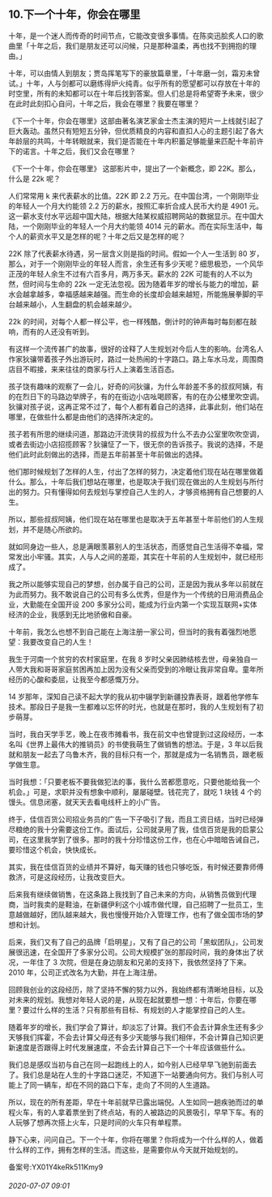 ## 10.下一个十年，你会在哪里
十年，是一个迷人而传奇的时间节点，它能改变很多事情。在陈奕迅脍炙人口的歌曲里「十年之后，我们是朋友还可以问候，只是那种温柔，再也找不到拥抱的理由。」


十年，可以由情人到朋友；贾岛挥笔写下的豪放篇章里，「十年磨一剑，霜刃未曾试。」十年，人与剑都可以磨练得炉火纯青。似乎所有的愿望都可以存放在十年的时空里，所有的未知都可以在十年后找到答案。但人们总是将希望寄予未来，很少在此时此刻扣心自问，十年之后，我会在哪里？我要在哪里？


《下一个十年，你会在哪里》这部由著名演艺家金士杰主演的短片一上线就引起了巨大轰动。虽然只有短短五分钟，但优质精良的内容和直扣人心的主题引起了各大年龄层的共鸣，十年转眼就来，我们是否能在十年内积蓄足够能量来匹配十年前许下的诺言。十年之后，我们又会在哪里？


《下一个十年，你会在哪里》 这部影片中，提出了一个新概念，即 22K。那么，什么是 22k 呢？


人们常常用 k 来代表薪水的比值。22K 即 2.2 万元。在中国台湾，一个刚刚毕业的年轻人一个月大约能领 2.2 万的薪水，按照汇率折合成人民币大约是 4901 元。这一薪水支付水平远超中国大陆，根据大陆某权威招聘网站的数据显示。在中国大陆，一个刚刚毕业的年轻人一个月大约能领 4014 元的薪水。而在实际生活中，每个人的薪资水平又是怎样的呢？十年之后又是怎样的呢？


22K 除了代表薪水待遇，另一层含义则是指的时间。假如一个人一生活到 80 岁，那么，对于一个刚刚毕业的年轻人而言，余生还有多少天呢？细思极恐，一个风华正茂的年轻人余生不过有六百多月，两万多天。薪水的 22K 可能有的人不以为然，但时间与生命的 22k 一定无法忽视。因为随着年岁的增长与能力的增加，薪水会越拿越多，幸福感越来越强。而生命的长度却会越来越短，所能施展拳脚的平台越来越小，人生翻盘的机会越来越少。


22k 的时间，对每个人都一样公平，也一样残酷，倒计时的钟声每时每刻都在敲响，而有的人还没有听到。


有这样一个流传甚广的故事，很好的诠释了人生规划对今后人生的影响。台湾名人作家狄骧带着孩子外出游玩时，路过一处热闹的十字路口。路上车水马龙，周围商店目不暇接，来来往往的商家与行人上演着生活百态。


孩子饶有趣味的观察了一会儿，好奇的问狄骧，为什么年龄差不多的叔叔阿姨，有的在烈日下的马路边举牌子，有的在街边小店吆喝顾客，有的在办公楼里吹空调。狄骧对孩子说，这再正常不过了，每个人都有着自己的选择，此事此刻，他们站在哪里，在做些什么都是由他们的选择所决定的。


孩子若有所思的继续问道，那路边汗流侠背的叔叔为什么不去办公室里吹吹空调，或者去街边小店招揽顾客？狄骧怔了一下，很无奈的告诉孩子。我说的选择，不是他们此时此刻做出的选择，而是五年前甚至十年前做出的选择。


他们那时候规划了怎样的人生，付出了怎样的努力，决定着他们现在站在哪里做着什么。那么，十年后我们想站在哪里，也是取决于我们现在做出的人生规划与所付出的努力。只有懂得如何去规划与掌控自己人生的人，才够资格拥有自己想要的人生。


所以，那些叔叔阿姨，他们现在站在哪里也是取决于五年甚至十年前他们的人生规划，并不是随心所欲的。


就如同身边一些人，总是满眼羡慕别人的生活状态，而感觉自己生活得不幸福，常常发出小牢骚。其实，人与人之间的差距，其实在十年前的人生规划中，就已经形成了。


我之所以能够实现自己的梦想，创办属于自己的公司，正是因为我从多年以前就在为此而努力。我不敢说自己的公司有多么优秀，但是作为一个传统的日用消费品企业，大勤能在全国开设 200 多家分公司，能成为行业内第一个实现互联网+实体经济的企业，我感到无比地骄傲和自豪。


十年前，我怎么也想不到自己能在上海注册一家公司，但当时的我有着强烈地愿望：我要改变自己的人生！


我生于河南一个贫穷的农村家庭里，在我 8 岁时父亲因肺结核去世，母亲独自一人带大我和哥哥家庭贫困再加上因为没有父亲而受到的冷眼让我非常自卑。童年所经历的心酸和委屈，让我至今都感慨万分。


14 岁那年，深知自己读不起大学的我从初中辍学到新疆投靠表哥，跟着他学修车技术。那段日子是我一生都难以忘怀的时光，也就是在那时，我的人生规划有了初步萌芽。


当时，我白天学手艺，晚上在夜市摊看书，我在前文中也曾提到过这段经历，一本名叫《世界上最伟大的推销员》的书使我萌生了做销售的想法。于是，3 年以后我就和朋友一起去了乌鲁木齐，我的目标只有一个，那就是成为一名销售员，跟老板学做生意。


当时我想：「只要老板不要我做犯法的事，我什么苦都愿意吃，只要他能给我一个机会。」可是，求职并没有想象中顺利，屡屡碰壁。钱花完了，就吃 1 块钱 4 个的馒头。信息闭塞，就天天去看电线杆上的小广告。


终于，佳信百货公司招业务员的广告一下子吸引了我，而且工资日结，当时已经弹尽粮绝的我十分需要这份工作。面试后，公司就录用了我，佳信百货是我的启蒙公司，在这里我学到了很多。那时的我十分珍惜这份工作，也在心中暗暗告诫自己，要珍惜这个机会，快快成长。


其实，我在佳信百货的业绩并不算好，每天赚的钱也只够吃饭，有时候还要靠师傅救济，可是这段经历，让我改变巨大。


后来我有继续做销售，在这条路上我找到了自己未来的方向，从销售员做到代理商，当时我卖的是鞋油，在新疆伊利这个小城市做代理，自己招聘了一批员工，生意越做越好，团队越来越大，我也慢慢开始介入管理工作，也有了做全国市场的梦想和计划。


后来，我们又有了自己的品牌「启明星」，又有了自己的公司「黑蚁团队」，公司发展很迅速，在全国开了多家分公司。公司大规模扩张的那段时间，我的身体出了状况，一年住了 3 次院，但是在身边朋友和兄弟的支持下，我依然坚持了下来。2010 年，公司正式改名为大勤，并在上海注册。


回顾我创业的这段经历，除了坚持不懈的努力以外，我始终都有清晰地目标，以及对未来的规划。我想对年轻人说的是，从现在起就要想一想：十年后，你要在哪里？要过什么样的生活？只有那些有目标、有规划的人才能掌控自己的人生。


随着年岁的增长，我们学会了算计，却淡忘了计算。我们不会去计算余生还有多少天够我们挥霍，不会去计算父母还有多少天能够与我们相伴，不会计算自己知识更新速度是否跟得上时代发展速度，不会去计算自己下一个十年应该做些什么。


我们总是感叹当初与自己在同一起跑线上的人，如今别人已经早早飞驰到前面去了。我们总是站在人生的十字路口迷茫，不知道下一站要通向何方。我们与别人可能上了同一辆车，却在不同的路口下车，走向了不同的人生道路。


所以，现在的所有差距，早在十年前就早已露出端倪。人生如同一趟疾驰而过的单程火车，有的人拿着票坐到了终点站，有的人被路边的风景吸引，早早下车。有的人玩够了想再次搭上火车，只是时间的火车只有单程票。


静下心来，问问自己。下一个十年，你将在哪里？你将成为一个什么样的人，做着什么样的工作，拥有怎样的生活。而这些，是需要你从今天就开始规划的。


备案号:YX01Y4keRk511Kmy9


###### 2020-07-07 09:01
